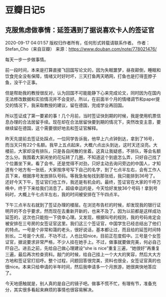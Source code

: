 # 豆瓣日记5
## 克服焦虑做事情：延签遇到了据说喜欢卡人的签证官
2020-09-17 04:01:57
版权归作者所有，任何形式转载请联系作者。
作者：Stefan_Cho（来自豆瓣）
来源：https://www.douban.com/note/778021476/

每天一步一步做事情。

前一段时间，本来是打算直接飞回国写论文的，因为失眠噩梦，昼夜颠倒，睡眠和饮食完全没有保障，情绪又时好时坏，三天打鱼两天晒网，打鱼也是打得歪脖子鱼，没干个正事。

但是帮助我的教授很反对，认为回国不可能能静下心来完成论文，同时因为在国内无法修改数据和实验情况并不会变好。所以，在前面半个月的情绪调节和paper提交的情况下，我采取教授的建议，留在德国，完成学业再回国。

所以签证成了第一要紧的事！几个月前，当时签证快到期的时候，我是使用机票信息办理的合法居留手续。现在却在合法居留快要到期的情况下，突然改变主意，要继续留在德国，这个需要很好地去和签证官解释。

昨天先提前去签证处踩点，一位同学告诉我，他早上六点钟到达，拿到了16号，而当天只有22个名额。我早上五点起床，大概六点出头到达，这时天还没亮。大楼前，大家却没有排队，只是各自闲散的坐着。这真让我疑惑，不排队，等会名额怎么分。我围着大家闲坐的花坛转了几圈，不知道这个到底怎么弄，只好自己找了个位置坐下来。看了会书，还是觉得不对劲，只好主动去询问旁边的中国人，才知道有个地方有一张纸，大家按序号写下自己的名字，到了七点半左右，会有工作人员下来，根据序号发放排队号码。等我急匆匆找到那张纸，我只能排到36号了。还好今天下午，签证官们也工作，我还是有机会的。最终，签证官在大家的千呼万唤中，终于下来给我们消息了。超级幸运的是，今天恰好发放36个号码！拿到号码时，大概上午七点半左右，我的时间被安排在下午四点半。

下午三点半左右就到了签证办理的楼层。在浏览布告栏的时候，却发现我的银行证明开的不合乎要求，然而现在去重新开新的，也来不及了。因为以前都是这样成功延签的，这次也只能抱一下侥幸心理。又发现，根据叫号的规则，我的号码肯定会被安排在三号房的女签证官这里。我们这三个签证官，中国学生已经总结出了他们的特点。一号是个非常和蔼的老头，很好说话，基本都让过，而且给的延签时间特别长。二号是个大叔，不功不过，人也比较nice，目前正在度假中。三号是个女签证官，据说要求非常严格，不少人挂在她手上。不过，做事就要做完美，何必自己吓自己。进去之前，先给自己做心理建设“she is nice”重复三遍，“她很好”再重复三遍，最后再次检查资料。敲门的时候，给自己挂上一个大大的笑容，然后大大方方地和签证官打招呼。整个过程，问题回答很完美，资料也很全，女签证官真的也很nice。本来只给申请的半年时间，然后我申请多一个月旅游，她很爽快地答应了。

今天地感触就是，别人真的是自己的镜子吧。做事不慌不忙，有理有节，准备充分，其实很多看起来麻烦的事情也很容易解决。
